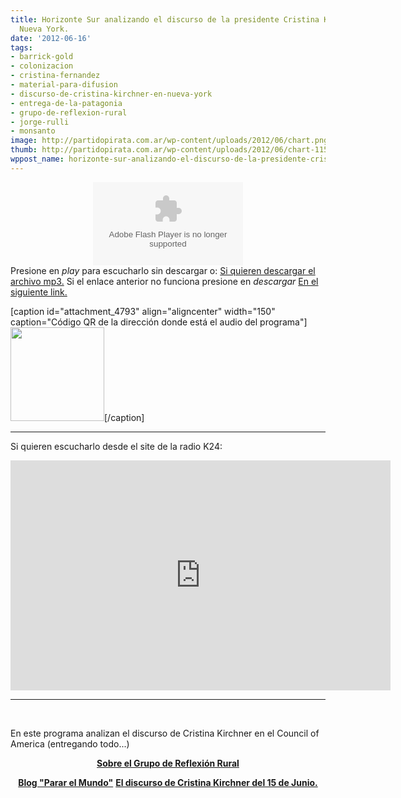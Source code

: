 ```yaml
---
title: Horizonte Sur analizando el discurso de la presidente Cristina Kirchner en
  Nueva York.
date: '2012-06-16'
tags:
- barrick-gold
- colonizacion
- cristina-fernandez
- material-para-difusion
- discurso-de-cristina-kirchner-en-nueva-york
- entrega-de-la-patagonia
- grupo-de-reflexion-rural
- jorge-rulli
- monsanto
image: http://partidopirata.com.ar/wp-content/uploads/2012/06/chart.png
thumb: http://partidopirata.com.ar/wp-content/uploads/2012/06/chart-115x115.png
wppost_name: horizonte-sur-analizando-el-discurso-de-la-presidente-cristina-kirchner-en-nueva-york
---
```


<center>
<object id="player1289941" width="240" height="133" classid="clsid:d27cdb6e-ae6d-11cf-96b8-444553540000" codebase="http://download.macromedia.com/pub/shockwave/cabs/flash/swflash.cab#version=6,0,40,0"><param name="AllowScriptAccess" value="always" /><param name="allowFullScreen" value="true" /><param name="wmode" value="transparent" /><param name="src" value="http://www.ivoox.com/playerivoox_ee_1289941_1.html" /><param name="allowfullscreen" value="true" /><param name="allowscriptaccess" value="always" /><embed id="player1289941" width="240" height="133" type="application/x-shockwave-flash" src="http://www.ivoox.com/playerivoox_ee_1289941_1.html" AllowScriptAccess="always" allowFullScreen="true" wmode="transparent" allowfullscreen="true" allowscriptaccess="always" /></object></center>Presione en <em>play</em> para escucharlo sin descargar o:
<a href="http://www.ivoox.com/horizonte-sur-del-16-junio-2012_md_1289941_1.mp3" target="_blank">Si quieren descargar el archivo mp3.</a>
Si el enlace anterior no funciona presione en <em>descargar</em> <a href="http://www.ivoox.com/horizonte-sur-del-16-junio-2012-audios-mp3_rf_1289941_1.html" target="_blank">En el siguiente link.</a>

[caption id="attachment_4793" align="aligncenter" width="150" caption="Código QR de la dirección donde está el audio del programa"]<a href="http://partidopirata.com.ar/wp-content/uploads/2012/06/chart.png"><img class="size-full wp-image-4793" title="chart" src="http://partidopirata.com.ar/wp-content/uploads/2012/06/chart.png" alt="" width="150" height="150" /></a>[/caption]

<hr />

Si quieren escucharlo desde el site de la radio K24:
<iframe style="border: 0px none transparent;" src="http://www.ustream.tv/embed/recorded/23349993" frameborder="0" scrolling="no" width="608" height="368"></iframe>

<hr />

&nbsp;

En este programa analizan el discurso de Cristina Kirchner en el Council of America (entregando todo...)
<div style="text-align: center;"><strong><a href="http://grr.org.ar/" target="_blank">Sobre el Grupo de Reflexión Rural</a></strong></div>
<div style="text-align: center;"></div>
<div style="text-align: center;">

<strong><a href="http://www.pararelmundo.com/" target="_blank">Blog "Parar el Mundo"</a></strong>
<strong> <a href="http://partidopirata.com.ar/4781/cristina-fernandez-de-kirchner-en-el-comite-de-colonizacion">El discurso de Cristina Kirchner del 15 de Junio.</a></strong>

</div>
